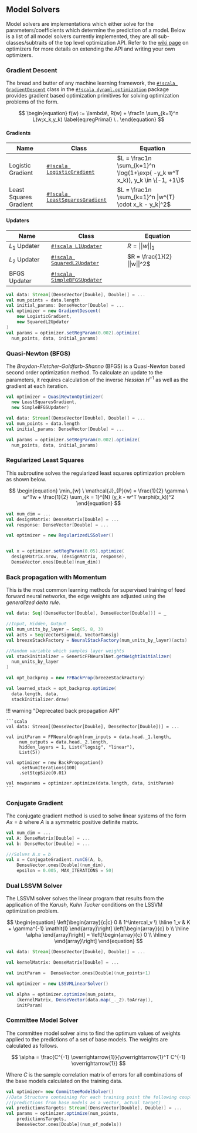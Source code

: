 ## Model Solvers

Model solvers are implementations which either solve for the parameters/coefficients which determine the prediction of a model. Below is a list of all model solvers currently implemented, they are all sub-classes/subtraits of the top level optimization API. Refer to the [wiki page](https://github.com/mandar2812/DynaML/wiki/Optimization-%26-Model-Selection) on optimizers for more details on extending the API and writing your own optimizers.

### Gradient Descent

The bread and butter of any machine learning framework, the [`#!scala GradientDescent`](https://transcendent-ai-labs.github.io/api_docs/DynaML/recent/dynaml-core/index.html#io.github.mandar2812.dynaml.optimization.GradientDescent) class in the [`#!scala dynaml.optimization`](https://transcendent-ai-labs.github.io/api_docs/DynaML/recent/dynaml-core/index.html#io.github.mandar2812.dynaml.optimization.package) package provides gradient based optimization primitives for solving optimization problems of the form.

$$
\begin{equation}
    f(w) :=
    \lambda\, R(w) +
    \frac1n \sum_{k=1}^n L(w;x_k,y_k)
    \label{eq:regPrimal}
    \ .
\end{equation}
$$

#### Gradients


Name | Class | Equation
------------ | ------------- | -------------
Logistic Gradient | [`#!scala LogisticGradient`](https://transcendent-ai-labs.github.io/api_docs/DynaML/recent/dynaml-core/index.html#io.github.mandar2812.dynaml.optimization.LogisticGradient) | $L = \frac1n \sum_{k=1}^n \log(1+\exp( -y_k w^T x_k)), y_k \in \{-1, +1\}$
Least Squares Gradient | [`#!scala LeastSquaresGradient`](https://transcendent-ai-labs.github.io/api_docs/DynaML/recent/dynaml-core/index.html#io.github.mandar2812.dynaml.optimization.LeastSquaresGradient) | $L = \frac1n \sum_{k=1}^n \|w^{T} \cdot x_k - y_k\|^2$



#### Updaters

Name | Class | Equation
------------ | ------------- | -------------
$L_1$ Updater | [`#!scala L1Updater`](https://transcendent-ai-labs.github.io/api_docs/DynaML/recent/dynaml-core/index.html#io.github.mandar2812.dynaml.optimization.L1Updater)| $R = \|\|w\|\|_{1}$
$L_2$ Updater | [`#!scala SquaredL2Updater`](https://transcendent-ai-labs.github.io/api_docs/DynaML/recent/dynaml-core/index.html#io.github.mandar2812.dynaml.optimization.SquaredL2Updater) | $R = \frac{1}{2} \|\|w\|\|^2$
BFGS Updater      | [`#!scala SimpleBFGSUpdater`](https://transcendent-ai-labs.github.io/api_docs/DynaML/recent/dynaml-core/index.html#io.github.mandar2812.dynaml.optimization.SimpleBFGSUpdater) |


```scala
val data: Stream[(DenseVector[Double], Double)] = ...
val num_points = data.length
val initial_params: DenseVector[Double] = ...
val optimizer = new GradientDescent(
	new LogisticGradient,
	new SquaredL2Updater
)
val params = optimizer.setRegParam(0.002).optimize(
  num_points, data, initial_params)
```



### Quasi-Newton (BFGS)

The _Broydon-Fletcher-Goldfarb-Shanno_ (BFGS) is a Quasi-Newton based second order optimization method. To calculate an update to the parameters, it requires calculation of the inverse _Hessian_ $\mathit{H}^{-1}$ as well as the gradient at each iteration.

```scala
val optimizer = QuasiNewtonOptimizer(
  new LeastSquaresGradient,
  new SimpleBFGSUpdater)

val data: Stream[(DenseVector[Double], Double)] = ...
val num_points = data.length
val initial_params: DenseVector[Double] = ...

val params = optimizer.setRegParam(0.002).optimize(
  num_points, data, initial_params)
```


### Regularized Least Squares

This subroutine solves the regularized least squares optimization problem as shown below.

$$
\begin{equation}
	\min_{w} \ \mathcal{J}_{P}(w) = \frac{1}{2} \gamma \ w^Tw + \frac{1}{2} \sum_{k = 1}^{N} (y_k - w^T \varphi(x_k))^2
\end{equation}
$$


```scala
val num_dim = ...
val designMatrix: DenseMatrix[Double] = ...
val response: DenseVector[Double] = ...

val optimizer = new RegularizedLSSolver()


val x = optimizer.setRegParam(0.05).optimize(
  designMatrix.nrow, (designMatrix, response),
  DenseVector.ones[Double](num_dim))
```

### Back propagation with Momentum

This is the most common learning methods for supervised training of feed forward neural networks, the edge weights are adjusted using the _generalized delta rule_.

```scala
val data: Seq[(DenseVector[Double], DenseVector[Double])] = _

//Input, Hidden, Output
val num_units_by_layer = Seq(5, 8, 3)
val acts = Seq(VectorSigmoid, VectorTansig)
val breezeStackFactory = NeuralStackFactory(num_units_by_layer)(acts)

//Random variable which samples layer weights
val stackInitializer = GenericFFNeuralNet.getWeightInitializer(
  num_units_by_layer
)

val opt_backprop = new FFBackProp(breezeStackFactory)

val learned_stack = opt_backprop.optimize(
  data.length, data,
  stackInitializer.draw)
```


!!! warning "Deprecated back propagation API"

    ```scala  
    val data: Stream[(DenseVector[Double], DenseVector[Double])] = ...

    val initParam = FFNeuralGraph(num_inputs = data.head._1.length,
	     num_outputs = data.head._2.length,
	     hidden_layers = 1, List("logsig", "linear"),
	     List(5))

    val optimizer = new BackPropogation()
	     .setNumIterations(100)
	     .setStepSize(0.01)

    val newparams = optimizer.optimize(data.length, data, initParam)
    ```

### Conjugate Gradient

The conjugate gradient method is used to solve linear systems of the form $Ax = b$ where $A$ is a symmetric positive definite matrix.

```scala
val num_dim = ...
val A: DenseMatrix[Double] = ...
val b: DenseVector[Double] = ...

///Solves A.x = b
val x = ConjugateGradient.runCG(A, b,
	DenseVector.ones[Double](num_dim),
	epsilon = 0.005, MAX_ITERATIONS = 50)
```

### Dual LSSVM Solver

The LSSVM solver solves the linear program that results from the application of the _Karush, Kuhn Tucker_ conditions on the LSSVM optimization problem.

$$
\begin{equation}
\left[\begin{array}{c|c}
   0  & 1^\intercal_v   \\ \hline
   1_v & K + \gamma^{-1} \mathit{I}
\end{array}\right]
\left[\begin{array}{c}
   b    \\ \hline
   \alpha  
\end{array}\right] = \left[\begin{array}{c}
   0    \\ \hline
   y  
\end{array}\right]
\end{equation}
$$


```scala
val data: Stream[(DenseVector[Double], Double)] = ...

val kernelMatrix: DenseMatrix[Double] = ...

val initParam =  DenseVector.ones[Double](num_points+1)

val optimizer =	new LSSVMLinearSolver()

val alpha = optimizer.optimize(num_points,
	(kernelMatrix, DenseVector(data.map(_._2).toArray)),
	initParam)
```

### Committee Model Solver

The committee model solver aims to find the optimum values of weights applied to the predictions of a set of base models. The weights are calculated as follows.

$$
\alpha = \frac{C^{-1} \overrightarrow{1}}{\overrightarrow{1}^T C^{-1} \overrightarrow{1}}
$$

Where $C$ is the sample correlation matrix of errors for all combinations of the base models calculated on the training data.

```scala
val optimizer= new CommitteeModelSolver()
//Data Structure containing for each training point the following couple
//(predictions from base models as a vector, actual target)
val predictionsTargets: Stream[(DenseVector[Double], Double)] = ...
val params = optimizer.optimize(num_points,
	predictionsTargets,
	DenseVector.ones[Double](num_of_models))
```
